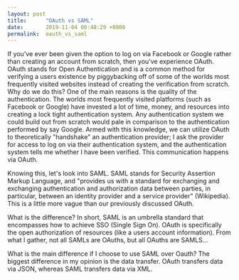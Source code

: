 ```yaml
---
layout: post
title:      "OAuth vs SAML"
date:       2019-11-04 00:48:29 +0000
permalink:  oauth_vs_saml
---
```



If you've ever been given the option to log on via Facebook or Google rather than creating an account from scratch, then you've experience OAuth.  OAuth stands for Open Authentication and is a common method for verifying a users existence by piggybacking off of some of the worlds most frequently visited websites instead of creating the verification from scratch.  Why do we do this?  One of the main reasons is the quality of the authentication.  The worlds most frequently visited platforms (such as Facebook or Google) have invested a lot of time, money, and resources into creating a lock tight authentication system.  Any authentication system we could build out from scratch would pale in comparison to the authentication performed by say Google.  Armed with this knowledge, we can utilize OAuth to theoretically "handshake" an authentication provider; I ask the provider for access to log on via their authentication system, and the authentication system tells me whether I have been verified.  This communication happens via OAuth.

Knowing this, let's look into SAML.  SAML stands for Security Assertion Markup Language, and "provides us with a standard for exchanging and exchanging authentication and authorization data between parties, in particular, between an identity provider and a service provider" (Wikipedia).  This is a little more vague than our previously discussed OAuth.

What is the difference?  In short, SAML is an umbrella standard that encompasses how to achieve SSO (Single Sign On).  OAuth is specifically the open authorization of resources (like a users account information).  From what I gather, not all SAMLs are OAuths, but all OAuths are SAMLS...

What is the main difference if I choose to use SAML over Oauth?  The biggest difference in my opinion is the data transfer.  OAuth transfers data via JSON, whereas SAML transfers data via XML.
